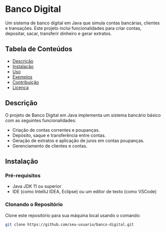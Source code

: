 # Banco Digital

Um sistema de banco digital em Java que simula contas bancárias, clientes e transações. Este projeto inclui funcionalidades para criar contas, depositar, sacar, transferir dinheiro e gerar extratos.

## Tabela de Conteúdos

- [Descrição](#descrição)
- [Instalação](#instalação)
- [Uso](#uso)
- [Exemplos](#exemplos)
- [Contribuição](#contribuição)
- [Licença](#licença)

## Descrição

O projeto de Banco Digital em Java implementa um sistema bancário básico com as seguintes funcionalidades:

- Criação de contas correntes e poupanças.
- Depósito, saque e transferência entre contas.
- Geração de extratos e aplicação de juros em contas poupanças.
- Gerenciamento de clientes e contas.

## Instalação

### Pré-requisitos

- Java JDK 11 ou superior
- IDE (como IntelliJ IDEA, Eclipse) ou um editor de texto (como VSCode)

### Clonando o Repositório

Clone este repositório para sua máquina local usando o comando:

```bash
git clone https://github.com/seu-usuario/banco-digital.git
```
